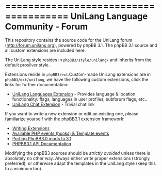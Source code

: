 =====================================
UniLang Language Community - Forum
=====================================

This repository contains the source code for the UniLang forum
(http://forum.unilang.org), powered by phpBB 3.1. The phpBB 3.1 source and all
custom extensions are included here.

The UniLang style resides in ``phpBB3/style/unilang/`` and inherits from the
default prosilver style.

Extensions reside in ``phpBB3/ext``.Custom-made UniLang extensions are in
``phpBB3/ext/unilang``, we have the following custom extensions, click the links for
further documentation:

 * [UniLang Languages
   Extension](https://github.com/proycon/unilangforum/tree/master/phpBB3/ext/unilang/languages) - Provides language & location functionality: flags, languages in user profiles, subforum flags, etc..
 * [UniLang Chat
   Extension](https://github.com/proycon/unilangforum/tree/master/phpBB3/ext/unilang/chat) - Trivial chat link 


If you want to write a new extension or edit an
existing one, please familiarize yourself with the phpBB3.1 extension framework:

 * [Writing Extensions](https://www.phpbb.com/extensions/writing/)
 * [Available PHP events (hooks) & Template events](https://wiki.phpbb.com/Event_List)
 * [Porting PhpBB3.0 mods to 3.1](https://github.com/nickvergessen/howto-convert-phpbb30mod-to-phpbb31ext)
 * [PHPBB3.1 API
   Documentation](https://area51.phpbb.com/docs/code/develop-ascraeus/)

Modifying the phpBB3 sources should be *strictly avoided* unless there is
absolutely no other way. Always either write proper extensions (strongly
preferred), or otherwise adapt the templates in the UniLang style (keep this
to a minimum too).




